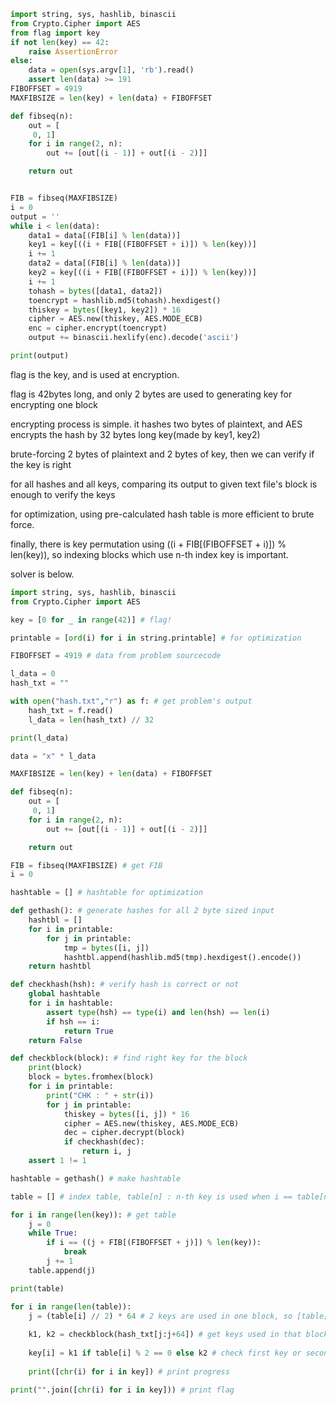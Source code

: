 ```python
import string, sys, hashlib, binascii
from Crypto.Cipher import AES
from flag import key
if not len(key) == 42:
    raise AssertionError
else:
    data = open(sys.argv[1], 'rb').read()
    assert len(data) >= 191
FIBOFFSET = 4919
MAXFIBSIZE = len(key) + len(data) + FIBOFFSET

def fibseq(n):
    out = [
     0, 1]
    for i in range(2, n):
        out += [out[(i - 1)] + out[(i - 2)]]

    return out


FIB = fibseq(MAXFIBSIZE)
i = 0
output = ''
while i < len(data):
    data1 = data[(FIB[i] % len(data))]
    key1 = key[((i + FIB[(FIBOFFSET + i)]) % len(key))]
    i += 1
    data2 = data[(FIB[i] % len(data))]
    key2 = key[((i + FIB[(FIBOFFSET + i)]) % len(key))]
    i += 1
    tohash = bytes([data1, data2])
    toencrypt = hashlib.md5(tohash).hexdigest()
    thiskey = bytes([key1, key2]) * 16
    cipher = AES.new(thiskey, AES.MODE_ECB)
    enc = cipher.encrypt(toencrypt)
    output += binascii.hexlify(enc).decode('ascii')

print(output)
```

flag is the key, and is used at encryption.

flag is 42bytes long, and only 2 bytes are used to generating key for encrypting one block

encrypting process is simple. it hashes two bytes of plaintext, and AES encrypts the hash by 32 bytes long key(made by key1, key2)

brute-forcing 2 bytes of plaintext and 2 bytes of key, then we can verify if the key is right

for all hashes and all keys, comparing its output to given text file's block is enough to verify the keys

for optimization, using pre-calculated hash table is more efficient to brute force.

finally, there is key permutation using ((i + FIB[(FIBOFFSET + i)]) % len(key)), so indexing blocks which use n-th index key is important.

solver is below.

```python
import string, sys, hashlib, binascii
from Crypto.Cipher import AES

key = [0 for _ in range(42)] # flag!

printable = [ord(i) for i in string.printable] # for optimization

FIBOFFSET = 4919 # data from problem sourcecode

l_data = 0
hash_txt = ""

with open("hash.txt","r") as f: # get problem's output
	hash_txt = f.read()
	l_data = len(hash_txt) // 32

print(l_data)

data = "x" * l_data

MAXFIBSIZE = len(key) + len(data) + FIBOFFSET

def fibseq(n):
    out = [
     0, 1]
    for i in range(2, n):
        out += [out[(i - 1)] + out[(i - 2)]]

    return out

FIB = fibseq(MAXFIBSIZE) # get FIB
i = 0

hashtable = [] # hashtable for optimization

def gethash(): # generate hashes for all 2 byte sized input
	hashtbl = []
	for i in printable:
		for j in printable:
			tmp = bytes([i, j])
			hashtbl.append(hashlib.md5(tmp).hexdigest().encode())
	return hashtbl

def checkhash(hsh): # verify hash is correct or not
	global hashtable
	for i in hashtable:
		assert type(hsh) == type(i) and len(hsh) == len(i)
		if hsh == i:
			return True
	return False

def checkblock(block): # find right key for the block
	print(block)
	block = bytes.fromhex(block)
	for i in printable:
		print("CHK : " + str(i))
		for j in printable:
			thiskey = bytes([i, j]) * 16
			cipher = AES.new(thiskey, AES.MODE_ECB)
			dec = cipher.decrypt(block)
			if checkhash(dec):
				return i, j
	assert 1 != 1

hashtable = gethash() # make hashtable

table = [] # index table, table[n] : n-th key is used when i == table[n] in problem sourcecode

for i in range(len(key)): # get table
	j = 0
	while True:
		if i == ((j + FIB[(FIBOFFSET + j)]) % len(key)):
			break
		j += 1
	table.append(j)

print(table)

for i in range(len(table)):
	j = (table[i] // 2) * 64 # 2 keys are used in one block, so [table[n] over 2]-th block is right block
    
	k1, k2 = checkblock(hash_txt[j:j+64]) # get keys used in that block
    
	key[i] = k1 if table[i] % 2 == 0 else k2 # check first key or second key is used
    
	print([chr(i) for i in key]) # print progress

print("".join([chr(i) for i in key])) # print flag

```
